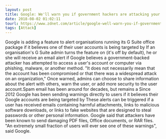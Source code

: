```yaml
---
layout: post
title: Google: We'll warn you if government hackers are attacking your company email
date: 2018-08-02 01:02:11
tourl: https://www.zdnet.com/article/google-well-warn-you-if-government-hackers-are-attacking-your-company-email/
tags: [Attack]
---
```

Google is adding a feature to alert organisations running its G Suite office package if it believes one of their user accounts is being targeted by If an organisation's G Suite admin turns the feature on (it's off by default), he or she will receive an email alert if Google believes a government-backed attacker has attempted to access a user's account or computer via phishing, malware, or another method. "It does not necessarily mean that the account has been compromised or that there was a widespread attack on an organization," Once warned, admins can choose to share information about the alert with others, warn the user, or add more security to the user account.Spam email has been around for decades, but remains a Since 2012 Google has been sending warnings directly to users if it believes their Google accounts are being targeted by These alerts can be triggered if a user has received emails containing harmful attachments, links to malicious software downloads, or links to fake websites that are designed to steal passwords or other personal information. Google said that attackers have been known to send damaging PDF files, Office documents, or RAR files. "An extremely small fraction of users will ever see one of these warnings", said Google.